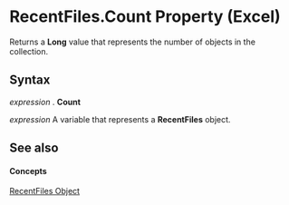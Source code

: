 
# RecentFiles.Count Property (Excel)

Returns a  **Long** value that represents the number of objects in the collection.


## Syntax

 _expression_ . **Count**

 _expression_ A variable that represents a **RecentFiles** object.


## See also


#### Concepts


[RecentFiles Object](e33ae942-0444-0631-be08-386366b6ebdb.md)

